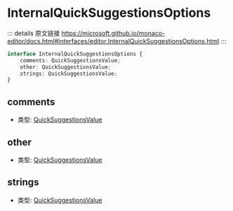 # InternalQuickSuggestionsOptions
        
::: details 原文链接
https://microsoft.github.io/monaco-editor/docs.html#interfaces/editor.InternalQuickSuggestionsOptions.html
:::

```ts
interface InternalQuickSuggestionsOptions {
    comments: QuickSuggestionsValue;
    other: QuickSuggestionsValue;
    strings: QuickSuggestionsValue;
}
```
## comments
- 类型: [QuickSuggestionsValue](/api/editor/QuickSuggestionsValue.md)
## other
- 类型: [QuickSuggestionsValue](/api/editor/QuickSuggestionsValue.md)
## strings
- 类型: [QuickSuggestionsValue](/api/editor/QuickSuggestionsValue.md)